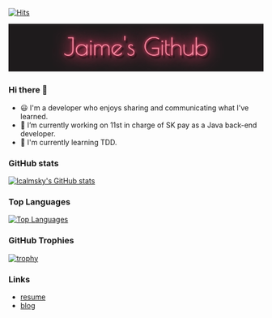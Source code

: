 [![Hits](https://hits.seeyoufarm.com/api/count/incr/badge.svg?url=https%3A%2F%2Fgithub.com%2Flcalmsky%2Fhit-counter&count_bg=%2379C83D&title_bg=%23555555&icon=&icon_color=%23E7E7E7&title=hits&edge_flat=true)]()

![](https://raw.githubusercontent.com/lcalmsky/lcalmsky/main/images/jaimes-github-logo-poiret-one-regular.gif)

### Hi there 👋
- :smiley: I'm a developer who enjoys sharing and communicating what I've learned.
- 🔭 I’m currently working on 11st in charge of SK pay as a Java back-end developer.
- 🌱 I'm currently learning TDD.

### GitHub stats
[![lcalmsky's GitHub stats](https://github-readme-stats.vercel.app/api?username=lcalmsky&theme=highcontrast&count_private=true&show_icons=true&include_all_commits=true)]()

### Top Languages
[![Top Languages](https://github-readme-stats.vercel.app/api/top-langs?username=lcalmsky&layout=compact&hide=javascript,html,css,scss)]()

### GitHub Trophies
[![trophy](https://github-profile-trophy.vercel.app/?username=lcalmsky)](https://github.com/lcalmsky)


[//]: <> "![Java](https://img.shields.io/badge/-Java-black?logo=java&style=social)"
[//]: <> "![Spring](https://img.shields.io/badge/-Spring%20Framework-black?logo=spring&style=social)"
[//]: <> "![MySQL](https://img.shields.io/badge/-MySQL-black?logo=mysql&style=social)"
[//]: <> "![Git](https://img.shields.io/badge/-Git-black?logo=git&style=social)"
[//]: <> "![GitHub](https://img.shields.io/badge/-GitHub-black?logo=github&style=social)"


### Links
* [resume](https://lcalmsky.github.io/resume/)
* [blog](https://jaime-note.tistory.com/)
